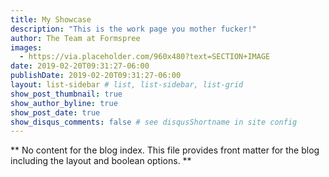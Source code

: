 ```yaml
---
title: My Showcase
description: "This is the work page you mother fucker!"
author: The Team at Formspree
images:
  - https://via.placeholder.com/960x480?text=SECTION+IMAGE
date: 2019-02-20T09:31:27-06:00
publishDate: 2019-02-20T09:31:27-06:00
layout: list-sidebar # list, list-sidebar, list-grid
show_post_thumbnail: true
show_author_byline: true
show_post_date: true
show_disqus_comments: false # see disqusShortname in site config
---
```


** No content for the blog index. This file provides front matter for the blog including the layout and boolean options. **
